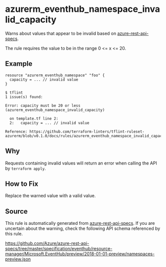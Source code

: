 <!--- This file generated by `tools/apispec-rule-gen/main.go`. DO NOT EDIT --->

# azurerm_eventhub_namespace_invalid_capacity

Warns about values that appear to be invalid based on [azure-rest-api-specs](https://github.com/Azure/azure-rest-api-specs).

The rule requires the value to be in the range 0 <= x <= 20.

## Example

```hcl
resource "azurerm_eventhub_namespace" "foo" {
  capacity = ... // invalid value
}
```

```
$ tflint
1 issue(s) found:

Error: capacity must be 20 or less (azurerm_eventhub_namespace_invalid_capacity)

  on template.tf line 2:
  2:   capacity = ... // invalid value

Reference: https://github.com/terraform-linters/tflint-ruleset-azurerm/blob/v0.1.0/docs/rules/azurerm_eventhub_namespace_invalid_capacity.md

```

## Why

Requests containing invalid values will return an error when calling the API by `terraform apply`.

## How to Fix

Replace the warned value with a valid value.

## Source

This rule is automatically generated from [azure-rest-api-specs](https://github.com/Azure/azure-rest-api-specs). If you are uncertain about the warning, check the following API schema referenced by this rule.

https://github.com/Azure/azure-rest-api-specs/tree/master/specification/eventhub/resource-manager/Microsoft.EventHub/preview/2018-01-01-preview/namespaces-preview.json

